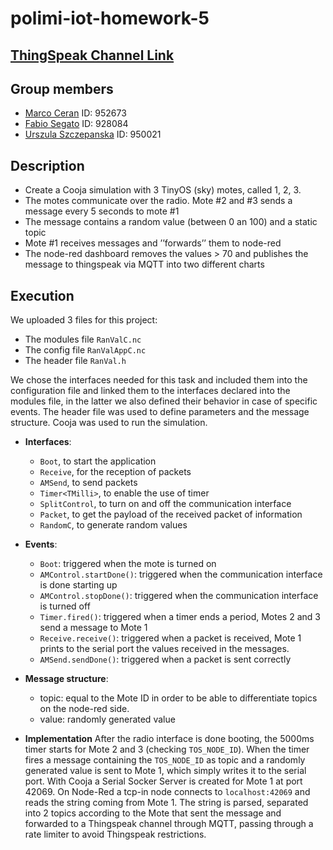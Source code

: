 # polimi-iot-homework-5

## [ThingSpeak Channel Link](https://thingspeak.com/channels/1070813)

## Group members
* [Marco Ceran](mailto:marco.ceran@mail.polimi.it) ID: 952673
* [Fabio Segato](mailto:fabio1.segato@mail.polimi.it) ID: 928084
* [Urszula Szczepanska](mailto:urszulamarta.szczepanska@mail.polimi.it) ID: 950021

## Description
* Create a Cooja simulation with 3 TinyOS (sky) motes, called 1, 2, 3.
* The motes communicate over the radio. Mote #2 and #3 sends a message every 5 seconds to mote #1
* The message contains a random value (between 0 an 100) and a static topic
* Mote #1 receives messages and ’’forwards’’ them to node-red
* The node-red dashboard removes the values > 70 and publishes the message to thingspeak via MQTT into two different charts

## Execution

We uploaded 3 files for this project:
* The modules file `RanValC.nc` 
* The config file `RanValAppC.nc`
* The header file `RanVal.h`

	
We chose the interfaces needed for this task and included them into the configuration file and linked them to the interfaces declared into the modules file, in the latter we also defined their behavior in case of specific events. The header file was used to define parameters and the message structure. Cooja was used to run the simulation.

* **Interfaces**:
	* 	`Boot`, to start the application
	* 	`Receive`, for the reception of packets
	* 	`AMSend`, to send packets
	* 	`Timer<TMilli>`, to enable the use of timer
	* 	`SplitControl`, to turn on and off the communication interface
	* 	`Packet`, to get the payload of the received packet of information
	* 	`RandomC`, to generate random values
	
* **Events**:
	* `Boot`: triggered when the mote is turned on
	* `AMControl.startDone()`: triggered when the communication interface is done starting up
	* `AMControl.stopDone()`: triggered when the communication interface is turned off 
	* `Timer.fired()`: triggered when a timer ends a period, Motes 2 and 3 send a message to Mote 1
	* `Receive.receive()`: triggered when a packet is received, Mote 1 prints to the serial port the values received in the messages.
	* `AMSend.sendDone()`: triggered when a packet is sent correctly
  
* **Message structure**:
	* topic: equal to the Mote ID in order to be able to differentiate topics on the node-red side.
	* value: randomly generated value
   
* **Implementation**
 After the radio interface is done booting, the 5000ms timer starts for Mote 2 and 3 (checking `TOS_NODE_ID`). When the timer fires a message containing the `TOS_NODE_ID` as topic and a randomly generated value is sent to Mote 1, which simply writes it to the serial port. With Cooja a Serial Socker Server is created for Mote 1 at port 42069. On Node-Red a tcp-in node connects to `localhost:42069` and reads the string coming from Mote 1. The string is parsed, separated into 2 topics according to the Mote that sent the message and forwarded to a Thingspeak channel through MQTT, passing through a rate limiter to avoid Thingspeak restrictions. 
